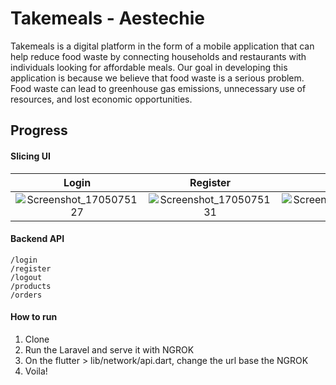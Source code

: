 # Takemeals - Aestechie

Takemeals is a digital platform in the form of a mobile application that can help reduce food waste by connecting households and restaurants with individuals looking for affordable meals.
Our goal in developing this application is because we believe that food waste is a serious problem. Food waste can lead to greenhouse gas emissions, unnecessary use of resources, and lost economic opportunities.

## Progress

#### Slicing UI



|                                                          Login                                                         |                                  Register                                                                              |                                                       Home                                                       | Detail | Detail Payment|
| :------------------------------------------------------------------------------------------------------------------: | :------------------------------------------------------------------------------------------------------------------: | :------------------------------------------------------------------------------------------------------------------: | :------------------------------------------------------------------------------------------------------------------: | :------------------------------------------------------------------------------------------------------------------: |
 | ![Screenshot_1705075127](https://github.com/naufalzp/takemeals/assets/98691805/cb7c7bac-525f-412c-88ff-4e8f19b941c8) | ![Screenshot_1705075131](https://github.com/naufalzp/takemeals/assets/98691805/82c3a818-c008-48c5-9626-56daa6c69202) | ![Screenshot_1705590314](https://github.com/naufalzp/takemeals/assets/98691805/c9363853-f3a5-4436-ac94-3c17fe1d7d43)  | ![Screenshot_1705590325](https://github.com/naufalzp/takemeals/assets/98691805/23120ae2-2bcd-4734-93f3-f60517532ae8) | ![Screenshot_1705590335](https://github.com/naufalzp/takemeals/assets/98691805/6fa791f2-1f7d-4a01-8d91-b34a7af84ae3)

#### Backend API

```
/login
/register
/logout
/products
/orders
```

#### How to run
1. Clone
2. Run the Laravel and serve it with NGROK
3. On the flutter > lib/network/api.dart, change the url base the NGROK
4. Voila!
